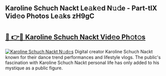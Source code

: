 ## Karoline Schuch Nackt Le𝚊k𝚎d N𝚞𝚍e - Part-tIX Vid𝚎o Photos Le𝚊ks zH9gC

# <h2><a href="http://fb7h73.evod.top/?m=Karoline+Schuch+Nackt">🔗 👉🔴 Karoline Schuch Nackt Vid𝚎o Ph𝚘t𝚘s</a></h2>

[![Karoline Schuch Nackt N𝚞d𝚎s](https://i.imgur.com/8V9OHl7.gif)](http://fb7h73.evod.top/?m=Karoline+Schuch+Nackt)
Digital creator Karoline Schuch Nackt known for their dance trend performances and lifestyle vlogs. The public's fascination with Karoline Schuch Nackt personal life has only added to his mystique as a public figure. 
